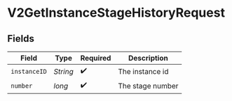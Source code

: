 # V2GetInstanceStageHistoryRequest


## Fields

| Field              | Type               | Required           | Description        |
| ------------------ | ------------------ | ------------------ | ------------------ |
| `instanceID`       | *String*           | :heavy_check_mark: | The instance id    |
| `number`           | *long*             | :heavy_check_mark: | The stage number   |